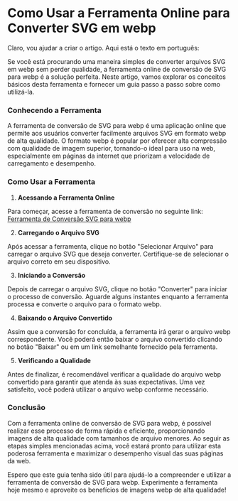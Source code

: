 Como Usar a Ferramenta Online para Converter SVG em webp
========================================================

Claro, vou ajudar a criar o artigo. Aqui está o texto em português:

Se você está procurando uma maneira simples de converter arquivos SVG em webp sem perder qualidade, a ferramenta online de conversão de SVG para webp é a solução perfeita. Neste artigo, vamos explorar os conceitos básicos desta ferramenta e fornecer um guia passo a passo sobre como utilizá-la.

### Conhecendo a Ferramenta

A ferramenta de conversão de SVG para webp é uma aplicação online que permite aos usuários converter facilmente arquivos SVG em formato webp de alta qualidade. O formato webp é popular por oferecer alta compressão com qualidade de imagem superior, tornando-o ideal para uso na web, especialmente em páginas da internet que priorizam a velocidade de carregamento e desempenho.

### Como Usar a Ferramenta

1. **Acessando a Ferramenta Online**

Para começar, acesse a ferramenta de conversão no seguinte link: [Ferramenta de Conversão SVG para webp](https://www.onlinecalculatorsfree.com/pt/convert/converter-svg-to-webp.html)

2. **Carregando o Arquivo SVG**

Após acessar a ferramenta, clique no botão "Selecionar Arquivo" para carregar o arquivo SVG que deseja converter. Certifique-se de selecionar o arquivo correto em seu dispositivo.

3. **Iniciando a Conversão**

Depois de carregar o arquivo SVG, clique no botão "Converter" para iniciar o processo de conversão. Aguarde alguns instantes enquanto a ferramenta processa e converte o arquivo para o formato webp.

4. **Baixando o Arquivo Convertido**

Assim que a conversão for concluída, a ferramenta irá gerar o arquivo webp correspondente. Você poderá então baixar o arquivo convertido clicando no botão "Baixar" ou em um link semelhante fornecido pela ferramenta.

5. **Verificando a Qualidade**

Antes de finalizar, é recomendável verificar a qualidade do arquivo webp convertido para garantir que atenda às suas expectativas. Uma vez satisfeito, você poderá utilizar o arquivo webp conforme necessário.

### Conclusão

Com a ferramenta online de conversão de SVG para webp, é possível realizar esse processo de forma rápida e eficiente, proporcionando imagens de alta qualidade com tamanhos de arquivo menores. Ao seguir as etapas simples mencionadas acima, você estará pronto para utilizar esta poderosa ferramenta e maximizar o desempenho visual das suas páginas da web.

Espero que este guia tenha sido útil para ajudá-lo a compreender e utilizar a ferramenta de conversão de SVG para webp. Experimente a ferramenta hoje mesmo e aproveite os benefícios de imagens webp de alta qualidade!